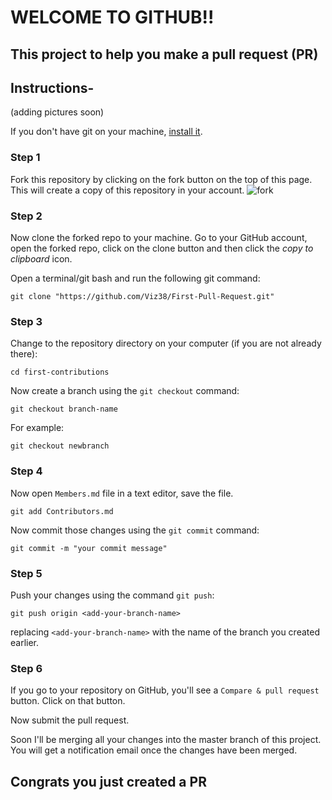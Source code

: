 # WELCOME TO GITHUB!! 

## This project to help you make a pull request (PR)

## Instructions-
(adding pictures soon)

If you don't have git on your machine, [install it](https://git-scm.com/downloads).

### Step 1

Fork this repository by clicking on the fork button on the top of this page.
This will create a copy of this repository in your account.
![fork](https://raw.githubusercontent.com/Viz38/First-Pull-Request/master/Assets/Fork.bmp)

### Step 2


Now clone the forked repo to your machine. Go to your GitHub account, open the forked repo, click on the clone button and then click the *copy to clipboard* icon.

Open a terminal/git bash and run the following git command:

```
git clone "https://github.com/Viz38/First-Pull-Request.git"
```

### Step 3

Change to the repository directory on your computer (if you are not already there):

```
cd first-contributions
```
Now create a branch using the `git checkout` command:
```
git checkout branch-name 
```

For example:
```
git checkout newbranch
```

### Step 4

Now open `Members.md` file in a text editor, save the file.

```
git add Contributors.md
```
Now commit those changes using the `git commit` command:
```
git commit -m "your commit message"
```

### Step 5

Push your changes using the command `git push`:
```
git push origin <add-your-branch-name>
```
replacing `<add-your-branch-name>` with the name of the branch you created earlier.

### Step 6

If you go to your repository on GitHub, you'll see a  `Compare & pull request` button. Click on that button.

Now submit the pull request.

Soon I'll be merging all your changes into the master branch of this project. You will get a notification email once the changes have been merged.

## Congrats you just created a PR
